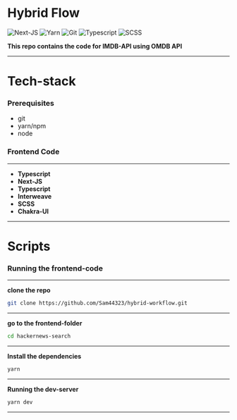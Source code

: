 # Hybrid Flow

![Next-JS](https://img.shields.io/badge/-NextJS-333333?style=for-the-badge&logo=next.js&logoColor=61dbfb)
![Yarn](https://img.shields.io/badge/-Yarn-333333?style=for-the-badge&logo=yarn&logoColor=61dbfb)
![Git](https://img.shields.io/badge/-Git-333333?style=for-the-badge&logo=git&logoColor=61dbfb)
![Typescript](https://img.shields.io/badge/-Typescript-333333?style=for-the-badge&logo=typescript&logoColor=61dbfb)
![SCSS](https://img.shields.io/badge/-SCSS-333333?style=for-the-badge&logo=sass&logoColor=61dbfb)

**This repo contains the code for IMDB-API using OMDB API**

---

# **Tech-stack**

### Prerequisites

- git
- yarn/npm
- node

### **Frontend Code**

---

- **Typescript**
- **Next-JS**
- **Typescript**
- **Interweave**
- **SCSS**
- **Chakra-UI**

---

# **Scripts**

### Running the frontend-code

---

**clone the repo**

```bash
git clone https://github.com/Sam44323/hybrid-workflow.git
```

---

**go to the frontend-folder**

```bash
cd hackernews-search
```

---

**Install the dependencies**

```bash
yarn
```

---

**Running the dev-server**

```bash
yarn dev
```

---
